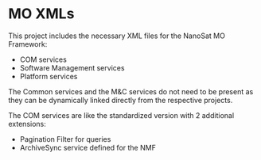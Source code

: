 MO XMLs
============

This project includes the necessary XML files for the NanoSat MO Framework:
* COM services
* Software Management services
* Platform services


The Common services and the M&C services do not need to be present as they can be dynamically linked directly from the respective projects.


The COM services are like the standardized version with 2 additional extensions:
* Pagination Filter for queries
* ArchiveSync service defined for the NMF


